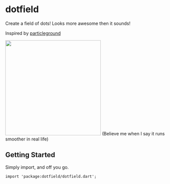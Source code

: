 # dotfield

Create a field of dots! Looks more awesome then it sounds!

Inspired by [particleground](https://github.com/jnicol/particleground)

<img src="img/showcase.gif" width="300" />
(Believe me when I say it runs smoother in real life)

## Getting Started

Simply import, and off you go.

`import 'package:dotfield/dotfield.dart';`
